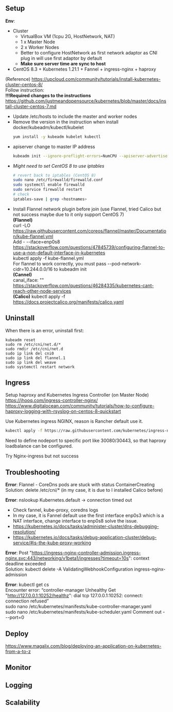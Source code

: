 ## Setup
**Env**:  
- Cluster
  - VirtualBox VM (1cpu 2G, HostNetwork, NAT)
  - 1 x Master Node 
  - 2 x Worker Nodes
  - Better to configure HostNetwork as first network adaptor as CNI plug in will use first adaptor by default
  - **Make sure server time are sync to host**
- CentOS 8.3 + Kubernetes 1.21.1 + Fannel + ingress-nginx + haproxy  

(Reference) https://upcloud.com/community/tutorials/install-kubernetes-cluster-centos-8/  
Follow instruction:  
**!!!Required changes to the instructions**
https://github.com/justmeandopensource/kubernetes/blob/master/docs/install-cluster-centos-7.md  
- Update /etc/hosts to include the master and worker nodes
-	Remove the version in the instruction when install docker/kubeadm/kubectl/kubelet  
    ```sh
    yum install -y kubeadm kubelet kubectl
    ```
-	apiserver change to master IP address  
    ```sh
    kubeadm init --ignore-preflight-errors=NumCPU --apiserver-advertise-address=**master-ip** --pod-network-cidr=10.244.0.0/16
    ```
-	*Might need to set CentOS 8 to use iptables*  
    ```sh
    # revert back to iptables (CentOS 8)
    sudo nano /etc/firewalld/firewalld.conf
    sudo systemctl enable firewalld
    sudo service firewalld restart
    # check
    iptables-save | grep <hostnames>
    ```
-	Install Flannel network plugin before join (use Flannel, tried Calico but not success maybe due to it only support CentOS 7)  
**(Flannel)**  
curl -LO https://raw.githubusercontent.com/coreos/flannel/master/Documentation/kube-flannel.yml  
Add - --iface=enp0s8  
https://stackoverflow.com/questions/47845739/configuring-flannel-to-use-a-non-default-interface-in-kubernetes  
kubectl apply -f kube-flannel.yml  
For flannel to work correctly, you must pass --pod-network-cidr=10.244.0.0/16 to kubeadm init  
**(Cannel)**  
canal_iface: ""  
https://stackoverflow.com/questions/46284335/kubernetes-cant-reach-other-node-services  
**(Calico)**
kubectl apply -f https://docs.projectcalico.org/manifests/calico.yaml  

## Uninstall  
When there is an error, uninstall first:  
```
kubeadm reset  
sudo rm /etc/cni/net.d/*
sudo rmdir /etc/cni/net.d
sudo ip link del cni0
sudo ip link del flannel.1
sudo ip link del weave
sudo systemctl restart network
```

## Ingress
Setup haproxy and Kubernetes Ingress Controller (on Master Node)  
https://jhooq.com/ingress-controller-nginx/
https://www.digitalocean.com/community/tutorials/how-to-configure-haproxy-logging-with-rsyslog-on-centos-8-quickstart  

Use Kubernetes ingress NGINX, reason is Rancher default use it.  
```sh
kubectl apply -f https://raw.githubusercontent.com/kubernetes/ingress-nginx/controller-v0.46.0/deploy/static/provider/baremetal/deploy.yaml  
```
Need to define nodeport to specific port like 30080/30443, so that haproxy loadbalance can be configured.  

Try Nginx-ingress but not success

## Troubleshooting
**Error**: Flannel - CoreDns pods are stuck with status ContainerCreating  
Solution: delete /etc/cni/* (in my case, it is due to I installed Calico before)  

**Error**: nslookup Kubernetes.default -> connection timed out  
- Check fannel, kube-proxy, coredns logs
- In my case, it is Fannel default use the first interface enp0s3 which is a NAT interface, change interface to enp0s8 solve the issue.
- https://kubernetes.io/docs/tasks/administer-cluster/dns-debugging-resolution/
- https://kubernetes.io/docs/tasks/debug-application-cluster/debug-service/#is-the-kube-proxy-working
	
**Error**: Post "https://ingress-nginx-controller-admission.ingress-nginx.svc:443/networking/v1beta1/ingresses?timeout=10s": context deadline exceeded  
Solution:	kubectl delete -A ValidatingWebhookConfiguration ingress-nginx-admission

**Error**: kubectl get cs  
Encounter error: “controller-manager   Unhealthy   Get "http://127.0.0.1:10252/healthz": dial tcp 127.0.0.1:10252: connect: connection refused”  
sudo nano /etc/kubernetes/manifests/kube-controller-manager.yaml  
sudo nano /etc/kubernetes/manifests/kube-scheduler.yaml
Comment out - --port=0  

## Deploy
https://www.magalix.com/blog/deploying-an-application-on-kubernetes-from-a-to-z

## Monitor
## Logging
## Scalability
